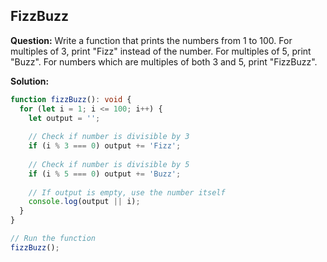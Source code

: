 ## FizzBuzz

**Question:** Write a function that prints the numbers from 1 to 100. For multiples of 3, print "Fizz" instead of the number. For multiples of 5, print "Buzz". For numbers which are multiples of both 3 and 5, print "FizzBuzz".

**Solution:**
```typescript
function fizzBuzz(): void {
  for (let i = 1; i <= 100; i++) {
    let output = '';
    
    // Check if number is divisible by 3
    if (i % 3 === 0) output += 'Fizz';
    
    // Check if number is divisible by 5
    if (i % 5 === 0) output += 'Buzz';
    
    // If output is empty, use the number itself
    console.log(output || i);
  }
}

// Run the function
fizzBuzz();
